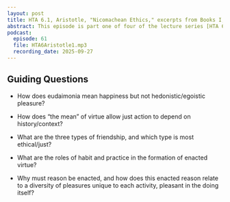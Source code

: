 ```yaml
---
layout: post
title: HTA 6.1, Aristotle, "Nicomachean Ethics," excerpts from Books I, II, and VIII
abstract: This episode is part one of four of the lecture series [HTA 6] on Aristotle's "Nicomachean Ethics," excerpts from Books I, II, and VIII.
podcast:
  episode: 61
  file: HTA6Aristotle1.mp3
  recording_date: 2025-09-27
---
```


## Guiding Questions

* How does eudaimonia mean happiness but not hedonistic/egoistic pleasure?

* How does “the mean” of virtue allow just action to depend on history/context?

* What are the three types of friendship, and which type is most ethical/just?

* What are the roles of habit and practice in the formation of enacted virtue?

* Why must reason be enacted, and how does this enacted reason relate to a
diversity of pleasures unique to each activity, pleasant in the doing itself?
